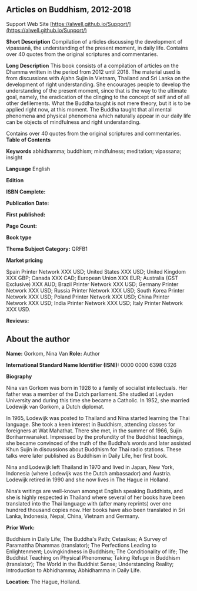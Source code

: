 ## Articles on Buddhism, 2012-2018

 Support Web Site [https://alwell.github.io/Support/](https://alwell.github.io/Support/)

**Short Description** 
Compilation of articles discussing the development of vipassanā, the understanding of the present moment, in daily life. Contains over 40 quotes from the original scriptures and commentaries.

**Long Description**
This book consists of a compilation of articles on the Dhamma written in the period from 2012 until 2018. The material used is from discussions with Ajahn Sujin in Vietnam, Thailand and Sri Lanka on the development of right understanding. She encourages people to develop the understanding of the present moment, since that is the way to the ultimate goal, namely, the eradication of the clinging to the concept of self and of all other defilements. What the Buddha taught is not mere theory, but it is to be applied right now, at this moment. The Buddha taught that all mental phenomena and physical phenomena which naturally appear in our daily life can be objects of mindfulness and right understanding.

Contains over 40 quotes from the original scriptures and commentaries.
**Table of Contents** 

**Keywords** abhidhamma; buddhism; mindfulness; meditation; vipassana; insight

**Language** English

**Edition** 

**ISBN Complete:**

**Publication Date:** 

**First published:** 

**Page Count:** 

**Book type** 

**Thema Subject Category:** QRFB1

**Market pricing**

Spain Printer Network 	XXX USD;
United States 	XXX USD;
United Kingdom 	XXX GBP;
Canada 	XXX CAD;
European Union 	XXX EUR;
Australia (GST Exclusive) XXX AUD;
Brazil Printer Network 	XXX USD;
Germany Printer Network XXX USD;
Russia Printer Network 	XXX USD;
South Korea Printer Network 	XXX USD;
Poland Printer Network 	XXX USD; 
China Printer Network 	XXX USD; 
India Printer Network 	XXX USD; 
Italy Printer Network 	XXX USD. 

**Reviews:**



## About the author

**Name:** Gorkom, Nina Van 	**Role:** Author	

**International Standard Name Identifier (ISNI):** 0000 0000 6398 0326

**Biography**

Nina van Gorkom was born in 1928 to a family of socialist intellectuals. Her father was a member of the Dutch parliament. She studied at Leyden University and during this time she became a Catholic. In 1952, she married Lodewijk van Gorkom, a Dutch diplomat.

In 1965, Lodewijk was posted to Thailand and Nina started learning the Thai language. She took a keen interest in Buddhism, attending classes for foreigners at Wat Mahathat. There she met, in the summer of 1966, Sujin Boriharnwanaket. Impressed by the profundity of the Buddhist teachings, she became convinced of the truth of the Buddha’s words and later assisted Khun Sujin in discussions about Buddhism for Thai radio stations. These talks were later published as Buddhism in Daily Life, her first book.

Nina and Lodewijk left Thailand in 1970 and lived in Japan, New York, Indonesia (where Lodewijk was the Dutch ambassador) and Austria. Lodewijk retired in 1990 and she now lives in The Hague in Holland.

Nina’s writings are well-known amongst English speaking Buddhists, and she is highly respected in Thailand where several of her books have been translated into the Thai language with (after many reprints) over one hundred thousand copies now. Her books have also been translated in Sri Lanka, Indonesia, Nepal, China, Vietnam and Germany. 
 
**Prior Work:**

Buddhism in Daily Life; The Buddha's Path; Cetasikas; A Survey of Paramattha Dhammas (translator); The Perfections Leading to Enlightenment; Lovingkindness in Buddhism; The Conditionality of life; The Buddhist Teaching on Physical Phenomena; Taking Refuge in Buddhism (translator); The World in the Buddhist Sense; Understanding Reality; Introduction to Abhidhamma; Abhidhamma in Daily Life.
 
**Location**: The Hague, Holland.
